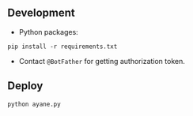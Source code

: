 ## Development

+ Python packages:
```
pip install -r requirements.txt
```

+ Contact `@BotFather` for getting authorization token.

## Deploy
```
python ayane.py
```
